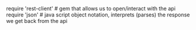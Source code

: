 require 'rest-client' # gem that allows us to open/interact with the api
require 'json' # java script object notation, interprets (parses) the response we get back from the api